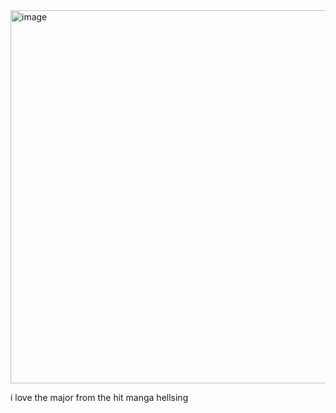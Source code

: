 

<img width="655" height="597" alt="image" src="https://github.com/user-attachments/assets/7253c915-cf96-4100-aaca-62321c053bb9" />

i love the major from the hit manga hellsing

